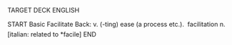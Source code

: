 TARGET DECK
ENGLISH

START
Basic
Facilitate
Back: v. (-ting) ease (a process etc.).  facilitation n. [italian: related to *facile]
END
